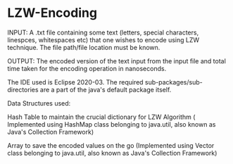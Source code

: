 # LZW-Encoding
INPUT: A .txt file containing some text (letters, special characters, linespces, whitespaces etc) that one wishes to encode using LZW technique. The file path/file location must be known.

OUTPUT: The encoded version of the text input from the input file and total time taken for the encoding operation in nanoseconds.

The IDE used is Eclipse 2020-03. The required sub-packages/sub-directories are a part of the java's default package itself.

Data Structures used:

Hash Table to maintain the crucial dictionary for LZW Algorithm ( Implemented using HashMap class belonging to java.util, also known as Java's Collection Framework)

Array to save the encoded values on the go (Implemented using Vector class belonging to java.util, also known as Java's Collection Framework)
